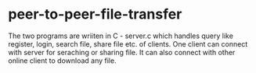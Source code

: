 peer-to-peer-file-transfer
==========================
The two programs are wriiten in C - server.c which handles query like register, login, search file, share file etc. of clients.
One client can connect with server for seraching or sharing file. It can also connect with other online client to download any file.
